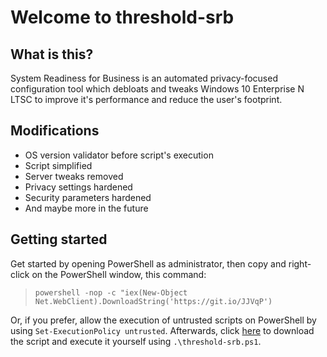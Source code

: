 # Welcome to threshold-srb

## What is this?
System Readiness for Business is an automated privacy-focused configuration tool which debloats and tweaks Windows 10 Enterprise N LTSC to improve it's performance and reduce the user's footprint.

## Modifications
* OS version validator before script's execution
* Script simplified
* Server tweaks removed
* Privacy settings hardened
* Security parameters hardened
* And maybe more in the future

## Getting started
Get started by opening PowerShell as administrator, then copy and right-click on the PowerShell window, this command:
> `powershell -nop -c "iex(New-Object Net.WebClient).DownloadString('https://git.io/JJVqP')`

Or, if you prefer, allow the execution of untrusted scripts on PowerShell by using `Set-ExecutionPolicy untrusted`. Afterwards, click [here](https://raw.githubusercontent.com/gfelipe099/threshold-srb/master/threshold-srb.ps1) to download the script and execute it yourself using `.\threshold-srb.ps1`.
